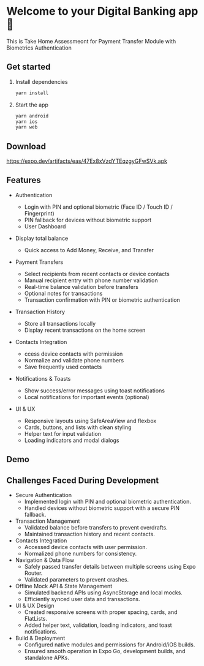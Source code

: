 # Welcome to your Digital Banking app 👋

This is Take Home Assessmeont for Payment Transfer Module with Biometrics Authentication

## Get started

1. Install dependencies

   ```bash
   yarn install
   ```

2. Start the app

   ```bash
   yarn android
   yarn ios
   yarn web
   ```

## Download
https://expo.dev/artifacts/eas/47Ex8xVzdYTEqzgyGFwSVk.apk

## Features

- Authentication
    - Login with PIN and optional biometric (Face ID / Touch ID / Fingerprint) 
	- PIN fallback for devices without biometric support
	- User Dashboard

- Display total balance
	- Quick access to Add Money, Receive, and Transfer
- Payment Transfers
	- Select recipients from recent contacts or device contacts 
	- Manual recipient entry with phone number validation 
	- Real-time balance validation before transfers 
	- Optional notes for transactions 
	- Transaction confirmation with PIN or biometric authentication
- Transaction History
	- Store all transactions locally 
	- Display recent transactions on the home screen
- Contacts Integration
	- ccess device contacts with permission 
	- Normalize and validate phone numbers 
	- Save frequently used contacts
- Notifications & Toasts
	- Show success/error messages using toast notifications 
	- Local notifications for important events (optional)
- UI & UX
	- Responsive layouts using SafeAreaView and flexbox 
	- Cards, buttons, and lists with clean styling 
	- Helper text for input validation 
	- Loading indicators and modal dialogs


## Demo


## Challenges Faced During Development

- Secure Authentication
	- Implemented login with PIN and optional biometric authentication. 
	- Handled devices without biometric support with a secure PIN fallback.
- Transaction Management
	- Validated balance before transfers to prevent overdrafts. 
	- Maintained transaction history and recent contacts.
- Contacts Integration
	- Accessed device contacts with user permission. 
	- Normalized phone numbers for consistency.
- Navigation & Data Flow
	- Safely passed transfer details between multiple screens using Expo Router. 
	- Validated parameters to prevent crashes.
- Offline Mock API & State Management
	- Simulated backend APIs using AsyncStorage and local mocks. 
	- Efficiently synced user data and transactions.
- UI & UX Design
	- Created responsive screens with proper spacing, cards, and FlatLists. 
	- Added helper text, validation, loading indicators, and toast notifications.
- Build & Deployment
	- Configured native modules and permissions for Android/iOS builds. 
	- Ensured smooth operation in Expo Go, development builds, and standalone APKs.
